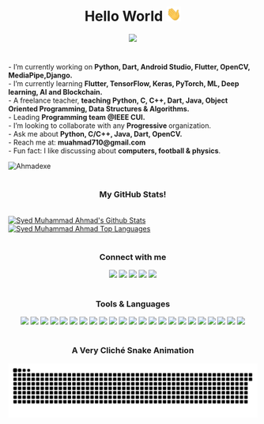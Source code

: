 <h1 align="center">Hello World <img src="wavehand.gif" width="30px"></h1>

<p align="center"><img src="https://gidigi.com/cdn/love.gif"></p>

# 

<!--About myself!-->
<p>
  -  I’m currently working on <b>Python, Dart, Android Studio, Flutter, OpenCV, MediaPipe,Django.</b> <br>
-  I’m currently learning <b>Flutter, TensorFlow, Keras, PyTorch, ML, Deep learning, AI and Blockchain.</b> <br>
-  A freelance teacher, <b>teaching Python, C, C++, Dart, Java, Object Oriented Programming, Data Structures & Algorithms.</b> <br>
-  Leading <b>Programming team @IEEE CUI.</b> <br>
-  I’m looking to collaborate with any <b> Progressive </b> organization. <br>
-  Ask me about <b> Python, C/C++, Java, Dart, OpenCV. </b><br>
-  Reach me at: <b> muahmad710@gmail.com </b> <br>
-  Fun fact: I like discussing about <b>computers, football & physics</b>. <br>
</p>

<!--:Profile views Counter!-->
<p align="left"> <img src="https://komarev.com/ghpvc/?username=Ahmadexe&label=Profile%20views&color=0e75b6&style=flat" alt="Ahmadexe" /> </p>

#
<div align="center">
<h3 align="center">My GitHub Stats!</h3>
</div>
  <br/>
    <a href="https://github.com/Ahmadexe"><img alt="Syed Muhammad Ahmad's Github Stats" src="https://github-readme-stats.vercel.app/api?username=Ahmadexe&show_icons=true&count_private=true&theme=react&hide_border=true&bg_color=0D1117" /></a>
  <a href="https://github.com/Ahmadexe"><img alt="Syed Muhammad Ahmad Top Languages" src="https://github-readme-stats.vercel.app/api/top-langs/?username=Ahmadexe&langs_count=10&hide=html&langs_count=8&count_private=true&layout=compact&theme=react&hide_border=true&bg_color=0D1117" /></a>
  <br/>
  
     
#     
<!--:Social Media Links!-->
<div align="center">
<h3 align="center">Connect with me</h3>
<a href = "https://web.facebook.com/ahmedious1/"><img src="https://img.icons8.com/color/48/000000/facebook.png"/></a>
<a href = "https://www.instagram.com/ahmads.exe/"><img src="https://img.icons8.com/fluent/48/000000/instagram-new.png"/></a>
<a href = "https://www.linkedin.com/mwlite/in/muhammad-ahmad-25155a1b0"><img src="https://img.icons8.com/fluent/48/000000/linkedin.png"/></a>
<a href = "https://stackoverflow.com/users/15826198/muhammad-ahmad"><img src="https://img.icons8.com/fluent/48/000000/stack-overflow.png"/></a>
<a href = "https://twitter.com/Ahmads_exe?t=r54HYKCYZtskQucJ28GHIQ&s=08"><img src="https://img.icons8.com/fluent/48/000000/twitter.png"/></a>

</div>

#
<!--Used Tools and languages !-->
<!-- <h3 align="left">Languages and Tools:</h3>
<p align="left"> <a href="https://dart.com" target="_blank"> <img src="https://raw.githubusercontent.com/devicons/devicon/master/icons/dart/dart-plain-wordmark.svg" alt="dart" width="40" height="40"/> </a> <a href="https://www.w3schools.com/cpp/" target="_blank"> <img src="https://raw.githubusercontent.com/devicons/devicon/master/icons/cplusplus/cplusplus-original.svg" alt="cplusplus" width="40" height="40"/> </a> <a href="https://www.w3schools.com/css/" target="_blank"> <img src="https://raw.githubusercontent.com/devicons/devicon/master/icons/css3/css3-original-wordmark.svg" alt="css3" width="40" height="40"/> </a> <a href="https://git-scm.com/" target="_blank"> <img src="https://www.vectorlogo.zone/logos/git-scm/git-scm-icon.svg" alt="git" width="40" height="40"/> </a> <a href="https://www.w3.org/html/" target="_blank"> <img src="https://raw.githubusercontent.com/devicons/devicon/master/icons/html5/html5-original-wordmark.svg" alt="html5" width="40" height="40"/> </a> <a href="https://www.python.org/" target="_blank"> <img src="https://www.vectorlogo.zone/logos/python/python-icon.svg" alt="python" width="40" height="40"/> </a> <a href="https://developer.mozilla.org/en-US/docs/Web/JavaScript" target="_blank"> <img src="https://raw.githubusercontent.com/devicons/devicon/master/icons/javascript/javascript-original.svg" alt="javascript" width="40" height="40"/> </a> <a href="https://www.mysql.com/" target="_blank"> <img src="https://raw.githubusercontent.com/devicons/devicon/master/icons/mysql/mysql-original-wordmark.svg" alt="mysql" width="40" height="40"/> </a> <a href="https://www.tensorflow.org/resources/learn-ml?gclid=Cj0KCQiA09eQBhCxARIsAAYRiyke7B3Jd99IScYdB6UnoxwNES7K_WN-gP6S28393YMyGVga0S6In7IaArIhEALw_wcB" target="_blank"> <img src="https://raw.githubusercontent.com/devicons/devicon/master/icons/tensorflow/tensorflow-line.svg" alt="tensorflow" width="40" height="40"/> </a> <a href="https://www.adobe.com/products/xd.html" target="_blank"> <img src="https://cdn.worldvectorlogo.com/logos/adobe-xd.svg" alt="xd" width="40" height="40"/> </a>
</p> -->

<!-- <div align="center">
<p align="center">Workstation</p> -->
<div align="center">
<h3 align="center">Tools & Languages</h3>
<img src="https://img.shields.io/badge/Flutter-02569B?style=for-the-badge&logo=flutter&logoColor=white" />
<img src="https://img.shields.io/badge/Dart-0175C2?style=for-the-badge&logo=dart&logoColor=white" />
<img src="https://img.shields.io/badge/firebase-ffca28?style=for-the-badge&logo=firebase&logoColor=black" />
<img src="https://img.shields.io/badge/Android-Studio-FFD43B?style=for-the-badge&logo=android&logoColor=green" />
<img src="https://camo.githubusercontent.com/304dd09de5d554e98571a564abf04d0b8e3d9463f7c7f66398639722d81a5a37/68747470733a2f2f696d672e736869656c64732e696f2f62616467652f7375626c696d655f746578742d2532333537353735372e7376673f7374796c653d666f722d7468652d6261646765266c6f676f3d7375626c696d652d74657874266c6f676f436f6c6f723d696d706f7274616e74" />

<img src="https://camo.githubusercontent.com/36f18d672255d9642f3e5ec4886605d43e5000a0c0495536f0d00208720278d3/68747470733a2f2f696d672e736869656c64732e696f2f62616467652f7079636861726d2d3134333f7374796c653d666f722d7468652d6261646765266c6f676f3d7079636861726d266c6f676f436f6c6f723d626c61636b26636f6c6f723d626c61636b266c6162656c436f6c6f723d677265656e" />

<img src="https://camo.githubusercontent.com/ca713e08cf62d17dfe2f7683efd4a7d2cb2fbd77d7f5727cc38eab2d8e458565/68747470733a2f2f696d672e736869656c64732e696f2f62616467652f4e65744265616e734944452d3142364143362e7376673f7374796c653d666f722d7468652d6261646765266c6f676f3d6170616368652d6e65746265616e732d696465266c6f676f436f6c6f723d7768697465" />
<img src="https://camo.githubusercontent.com/a2fdb686bf3f4bd26f142a4b60bde87647ff18e340d8251e0aea3fa551bb568e/68747470733a2f2f696d672e736869656c64732e696f2f62616467652f496e74656c6c694a494445412d3030303030302e7376673f7374796c653d666f722d7468652d6261646765266c6f676f3d696e74656c6c696a2d69646561266c6f676f436f6c6f723d7768697465" />
<img src="https://camo.githubusercontent.com/fc9031b590e87805c5cc752a03e2685815df3b989c853b649c25eb77bccabdb2/68747470733a2f2f696d672e736869656c64732e696f2f62616467652f41746f6d2d2532333636353935432e7376673f7374796c653d666f722d7468652d6261646765266c6f676f3d61746f6d266c6f676f436f6c6f723d7768697465" />
<img src="https://img.shields.io/badge/Python-FFD43B?style=for-the-badge&logo=python&logoColor=darkgreen" />
<img src="https://img.shields.io/badge/C++-02569B?style=for-the-badge&logo=cplusplus&logoColor=white" />
<img src="https://camo.githubusercontent.com/5859172b2d0854f4d70d35118ae1fbb8d92f967ea654f1bb1bdae4a346d03926/68747470733a2f2f696d672e736869656c64732e696f2f62616467652f632d2532333030353939432e7376673f7374796c653d666f722d7468652d6261646765266c6f676f3d63266c6f676f436f6c6f723d7768697465" />
<img src="https://camo.githubusercontent.com/bbae65b6de4a3ba26fbeaf00e347900385400dcd092e8b4e0f795853d24a24e3/68747470733a2f2f696d672e736869656c64732e696f2f62616467652f632532332d2532333233393132302e7376673f7374796c653d666f722d7468652d6261646765266c6f676f3d632d7368617270266c6f676f436f6c6f723d7768697465" />
<img src="https://camo.githubusercontent.com/ba2935a3638d63ea1c593e818cf4517ff2f01cdcf6aa26833e962f640d959398/68747470733a2f2f696d672e736869656c64732e696f2f62616467652f646a616e676f2d2532333039324532302e7376673f7374796c653d666f722d7468652d6261646765266c6f676f3d646a616e676f266c6f676f436f6c6f723d776869746565" />
<img src="https://img.shields.io/badge/Java-FFFFFF?style=for-the-badge&logo=java&logoColor=black" />
<img src="https://img.shields.io/badge/Git-F05032?style=for-the-badge&logo=git&logoColor=white" />
<img src="https://img.shields.io/badge/Adobe%20Illustrator-2F0909?style=for-the-badge&logo=Adobeillustrator&logoColor=yellow" />
<img src="https://img.shields.io/badge/Tensorflow-000000?style=for-the-badge&logo=Tensorflow&logoColor=white%22" />
<img src="https://img.shields.io/badge/Pytorch-FFFFFF?style=for-the-badge&logo=pytorch&logoColor=black%22" /> 
<img src="https://img.shields.io/badge/OPENCV-808080?style=for-the-badge&logo=opencv&logoColor=white" />
<img src="https://img.shields.io/badge/keras-FFFFFF?style=for-the-badge&logo=keras&logoColor=red" />
<img src="https://img.shields.io/badge/VS-Code-FFFFFF?style=for-the-badge&logo=visualstudiocode&logoColor=blue"/>
<img src="https://camo.githubusercontent.com/80669e11bf3bc52895d6a03fb9745050bba5e0fdfecb2a6c6baea6d5dbbee275/68747470733a2f2f696d672e736869656c64732e696f2f62616467652f56697375616c25323053747564696f2d3543324439312e7376673f7374796c653d666f722d7468652d6261646765266c6f676f3d76697375616c2d73747564696f266c6f676f436f6c6f723d7768697465"/>

</div>

#
<h3 align="center">A Very Cliché Snake Animation</h3>

<!--Snake Animation!-->
![Snake animation](https://github.com/Lucbm99/Lucbm99/blob/output/github-contribution-grid-snake.svg)
#
